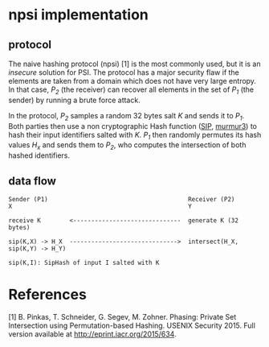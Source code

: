 # npsi implementation

## protocol

The naive hashing protocol (npsi) [1] is the most commonly used, but it is an *insecure* solution for PSI. The protocol has a major security flaw if the elements are taken from a domain which does not have very large entropy. In that case, _P<sub>2</sub>_ (the receiver) can recover all elements in the set of _P<sub>1</sub>_ (the sender) by running a brute force attack.

In the protocol, _P<sub>2</sub>_ samples a random 32 bytes salt _K_ and sends it to _P<sub>1</sub>_. Both parties then use a non cryptographic Hash function ([SIP](https://en.wikipedia.org/wiki/SipHash), [murmur3](https://en.wikipedia.org/wiki/MurmurHash)) to hash their input identifiers salted with _K_. _P<sub>1</sub>_ then randomly permutes its hash values _H<sub>x</sub>_ and sends them to _P<sub>2</sub>_, who computes the intersection of both hashed identifiers.

## data flow

```
Sender (P1)                                       Receiver (P2)
X                                                 Y

receive K        <------------------------------  generate K (32 bytes)

sip(K,X) -> H_X  ------------------------------>  intersect(H_X, sip(K,Y) -> H_Y)

sip(K,I): SipHash of input I salted with K
```

# References

[1]  B. Pinkas, T. Schneider, G. Segev, M. Zohner. Phasing: Private Set Intersection using Permutation-based Hashing. USENIX Security 2015. Full version available at http://eprint.iacr.org/2015/634.
